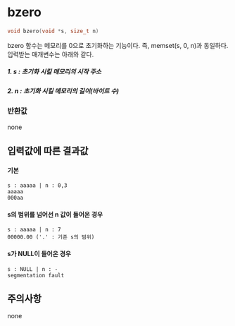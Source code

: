 # bzero
```c
void bzero(void *s, size_t n)
```

bzero 함수는 메모리를 0으로 초기화하는 기능이다. 즉, memset(s, 0, n)과 동일하다.<br/>
입력받는 매개변수는 아래와 같다.<br/>

##### 1. s : 초기화 시킬 메모리의 시작 주소
##### 2. n : 초기화 시킬 메모리의 길이(바이트 수)

### 반환값
none<br/>

## 입력값에 따른 결과값
#### 기본
```
s : aaaaa | n : 0,3
aaaaa
000aa
```
#### s의 범위를 넘어선 n 값이 들어온 경우
```
s : aaaaa | n : 7
00000.00 ('.' : 기존 s의 범위)
```
#### s가 NULL이 들어온 경우
```
s : NULL | n : -
segmentation fault
```
## 주의사항
none<br/>

